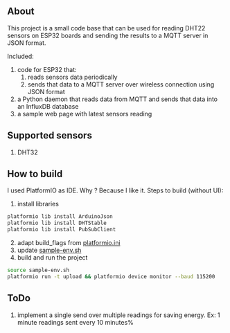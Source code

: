 ## About
This project is a small code base that can be used for reading DHT22 sensors on ESP32 boards and sending the results to a MQTT server in JSON format.

Included:
1. code for ESP32 that:
   1. reads sensors data periodically
   1. sends that data to a MQTT server over wireless connection using JSON format
1. a Python daemon that reads data from MQTT and sends that data into an InfluxDB database
1. a sample web page with latest sensors reading

## Supported sensors
1. DHT32

## How to build
I used PlatformIO as IDE. Why ? Because I like it. Steps to build (without UI):
1. install libraries
```bash
platformio lib install ArduinoJson
platformio lib install DHTStable
platformio lib install PubSubClient
```
2. adapt build_flags from [platformio.ini](https://github.com/iot-esp32/with-dht22/blob/main/platformio.ini)
3. update [sample-env.sh](https://github.com/iot-esp32/with-dht22/blob/main/sample-env.sh)
4. build and run the project
```bash
source sample-env.sh
platformio run -t upload && platformio device monitor --baud 115200
```

## ToDo
1. implement a single send over multiple readings for saving energy. Ex: 1 minute readings sent every 10 minutes%
